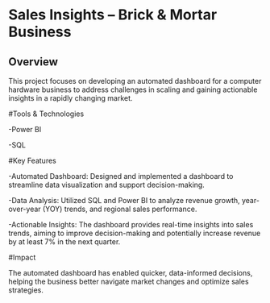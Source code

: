 # Sales Insights – Brick & Mortar Business

## Overview

This project focuses on developing an automated dashboard for a computer hardware business to address challenges in scaling and gaining actionable insights in a rapidly changing market.

#Tools & Technologies

-Power BI

-SQL

#Key Features

-Automated Dashboard: Designed and implemented a dashboard to streamline data visualization and support decision-making.

-Data Analysis: Utilized SQL and Power BI to analyze revenue growth, year-over-year (YOY) trends, and regional sales performance.

-Actionable Insights: The dashboard provides real-time insights into sales trends, aiming to improve decision-making and potentially increase revenue by at least 7% in the next quarter.

#Impact

The automated dashboard has enabled quicker, data-informed decisions, helping the business better navigate market changes and optimize sales strategies.

